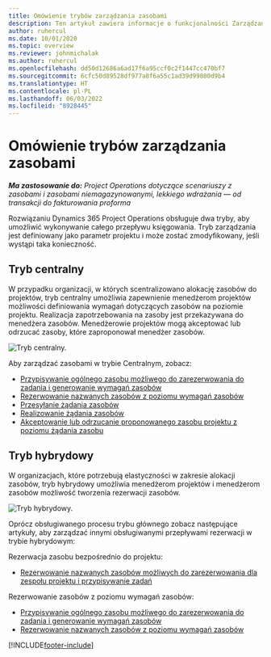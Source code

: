 ```yaml
---
title: Omówienie trybów zarządzania zasobami
description: Ten artykuł zawiera informacje o funkcjonalności Zarządzanie zasobami w aplikacji Dynamics 365 Project Operations.
author: ruhercul
ms.date: 10/01/2020
ms.topic: overview
ms.reviewer: johnmichalak
ms.author: ruhercul
ms.openlocfilehash: dd50d12686a6ad17f6a95ccf0c2f1447cc470bf7
ms.sourcegitcommit: 6cfc50d89528df977a8f6a55c1ad39d99800d9b4
ms.translationtype: HT
ms.contentlocale: pl-PL
ms.lasthandoff: 06/03/2022
ms.locfileid: "8928445"
---
```

# <a name="resource-management-modes-overview"></a>Omówienie trybów zarządzania zasobami

_**Ma zastosowanie do:** Project Operations dotyczące scenariuszy z zasobami i zasobami niemagazynowanymi, lekkiego wdrażania — od transakcji do fakturowania proforma_


Rozwiązaniu Dynamics 365 Project Operations obsługuje dwa tryby, aby umożliwić wykonywanie całego przepływu księgowania. Tryb zarządzania jest definiowany jako parametr projektu i może zostać zmodyfikowany, jeśli wystąpi taka konieczność.    

## <a name="central-mode"></a>Tryb centralny
W przypadku organizacji, w których scentralizowano alokację zasobów do projektów, tryb centralny umożliwia zapewnienie menedżerom projektów możliwości definiowania wymagań dotyczących zasobów na poziomie projektu. Realizacja zapotrzebowania na zasoby jest przekazywana do menedżera zasobów. Menedżerowie projektów mogą akceptować lub odrzucać zasoby, które zaproponował menedżer zasobów.

![Tryb centralny.](./media/resource-management-central.png)

Aby zarządzać zasobami w trybie Centralnym, zobacz:

- [Przypisywanie ogólnego zasobu możliwego do zarezerwowania do zadania i generowanie wymagań zasobów](/dynamics365/project-service/assign-generic-bookable-resource)
- [Rezerwowanie nazwanych zasobów z poziomu wymagań zasobów](/dynamics365/project-service/book-named-resource)
- [Przesyłanie żądania zasobów](/dynamics365/project-service/submit-resource-request)
- [Realizowanie żądania zasobów](/dynamics365/project-service/resource-management-fulfill-requests)
- [Akceptowanie lub odrzucanie proponowanego zasobu projektu z poziomu żądania zasobu](/dynamics365/project-service/accept-reject-proposed-resource)

## <a name="hybrid-mode"></a>Tryb hybrydowy
W organizacjach, które potrzebują elastyczności w zakresie alokacji zasobów, tryb hybrydowy umożliwia menedżerom projektów i menedżerom zasobów możliwość tworzenia rezerwacji zasobów.

![Tryb hybrydowy.](./media/resource-management-hybrid.png)

Oprócz obsługiwanego procesu trybu głównego zobacz następujące artykuły, aby zarządzać innymi obsługiwanymi przepływami rezerwacji w trybie hybrydowym:

Rezerwacja zasobu bezpośrednio do projektu:
- [Rezerwowanie nazwanych zasobów możliwych do zarezerwowania dla zespołu projektu i przypisywanie zadań](/dynamics365/project-service/assign-named-bookable-resource)

Rezerwowanie zasobów z poziomu wymagań zasobów:
- [Przypisywanie ogólnego zasobu możliwego do zarezerwowania do zadania i generowanie wymagań zasobów](/dynamics365/project-service/assign-generic-bookable-resource)
- [Rezerwowanie nazwanych zasobów z poziomu wymagań zasobów](/dynamics365/project-service/book-named-resource)


[!INCLUDE[footer-include](../includes/footer-banner.md)]